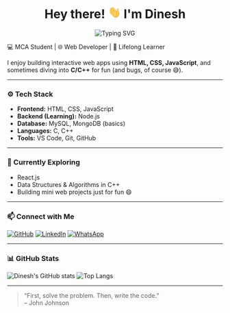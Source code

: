 <h1 align="center">
  Hey there! <img src="https://raw.githubusercontent.com/ABSphreak/ABSphreak/master/gifs/Hi.gif" width="30px">
  I'm Dinesh
</h1>

<p align="center">
  <img src="https://readme-typing-svg.herokuapp.com?font=Fira+Code&size=22&pause=1000&center=true&vCenter=true&width=440&lines=MCA+Student;Web+Developer;Coder+%26+Problem+Solver;Always+learning+new+things" alt="Typing SVG" />
</p>

💻 MCA Student | 🌐 Web Developer | 🧠 Lifelong Learner  

I enjoy building interactive web apps using **HTML, CSS, JavaScript**, and sometimes diving into **C/C++** for fun (and bugs, of course 😅). 

---

### ⚙️ Tech Stack
- **Frontend:** HTML, CSS, JavaScript  
- **Backend (Learning):** Node.js  
- **Database:** MySQL, MongoDB (basics)  
- **Languages:** C, C++  
- **Tools:** VS Code, Git, GitHub  
  

---

### 🚀 Currently Exploring
- React.js  
- Data Structures & Algorithms in C++  
- Building mini web projects just for fun 😄  

---

### 📫 Connect with Me
[![GitHub](https://img.shields.io/badge/GitHub-dinesh7668-black?style=flat&logo=github)](https://github.com/dinesh7668)
[![LinkedIn](https://img.shields.io/badge/LinkedIn-blue?style=flat&logo=linkedin)](www.linkedin.com/in/dinesh-pal-web-developer)
[![WhatsApp](https://img.shields.io/badge/WhatsApp-green?style=flat&logo=whatsapp)](https://wa.me/7668019156)

---

### 📊 GitHub Stats
![Dinesh's GitHub stats](https://github-readme-stats.vercel.app/api?username=dinesh7668&show_icons=true&theme=radical)
![Top Langs](https://github-readme-stats.vercel.app/api/top-langs/?username=dinesh7668&layout=compact&theme=radical)

---

> “First, solve the problem. Then, write the code.”  
> – John Johnson
